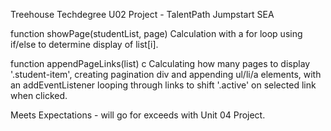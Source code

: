 
Treehouse Techdegree U02 Project -  TalentPath Jumpstart SEA

function showPage(studentList, page)
  Calculation with a for loop using if/else to determine display of list[i].

function appendPageLinks(list) c
  Calculating how many pages to display '.student-item', creating pagination div and appending ul/li/a elements, with an addEventListener looping through links to shift '.active' on selected link when clicked.

  Meets Expectations - will go for exceeds with Unit 04 Project.

